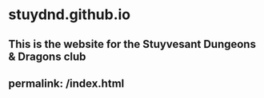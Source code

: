 # stuydnd.github.io
This is the website for the Stuyvesant Dungeons & Dragons club
---
permalink: /index.html
---
